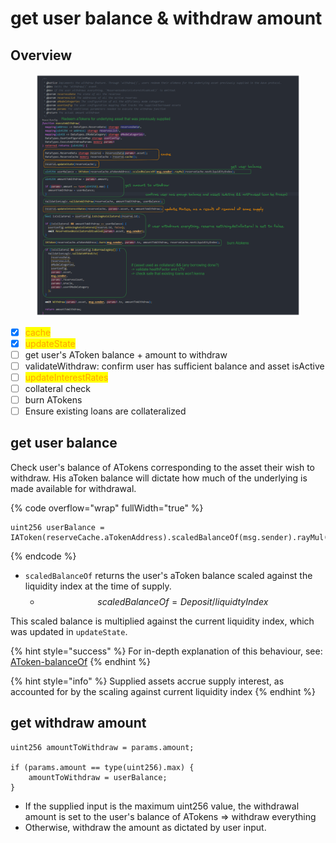 # get user balance & withdraw amount

## Overview

<figure><img src="../../.gitbook/assets/image (50).png" alt=""><figcaption></figcaption></figure>

* [x] <mark style="color:orange;">cache</mark>
* [x] <mark style="color:orange;">updateState</mark>
* [ ] get user's AToken balance + amount to withdraw
* [ ] validateWithdraw: confirm user has sufficient balance and asset isActive
* [ ] <mark style="color:orange;">updateInterestRates</mark>
* [ ] collateral check
* [ ] burn ATokens
* [ ] Ensure existing loans are collateralized

## get user balance

Check user's balance of ATokens corresponding to the asset their wish to withdraw. His aToken balance will dictate how much of the underlying is made available for withdrawal.

{% code overflow="wrap" fullWidth="true" %}
```solidity
uint256 userBalance = 
IAToken(reserveCache.aTokenAddress).scaledBalanceOf(msg.sender).rayMul(reserveCache.nextLiquidityIndex);
```
{% endcode %}

* `scaledBalanceOf` returns the user's aToken balance scaled against the liquidity index at the time of supply.
  * $$scaledBalanceOf = Deposit/liquidtyIndex$$

This scaled balance is multiplied against the current liquidity index, which was updated in `updateState`.

{% hint style="success" %}
For in-depth explanation of this behaviour, see: [AToken-balanceOf](../../scaling-and-atokens.md#atoken-balanceof)
{% endhint %}

{% hint style="info" %}
Supplied assets accrue supply interest, as accounted for by the scaling against current liquidity index
{% endhint %}

## get withdraw amount

```solidity
uint256 amountToWithdraw = params.amount;

if (params.amount == type(uint256).max) {
    amountToWithdraw = userBalance;
}
```

* If the supplied input is the maximum uint256 value, the withdrawal amount is set to the user's balance of ATokens => withdraw everything
* Otherwise, withdraw the amount as dictated by user input.
